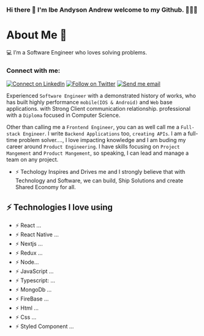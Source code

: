 ### Hi there 👋 I'm Ibe Andyson Andrew welcome to my Github. 🌱🌱🌱

# About Me 🚀
💻 I’m a Software Engineer who loves solving problems.
### Connect with me:

[![Connect on LinkedIn](https://img.shields.io/badge/--linkedin?label=LinkedIn&logo=LinkedIn&style=social)](https://www.linkedin.com/in/ibe-andyson-b290ba176/) [![Follow on Twitter](https://img.shields.io/badge/--twitter?label=Twitter&logo=Twitter&style=social)](https://twitter.com/iaaTechworm?t=BIYjhXWS985oHBk2jXGTrg&s=09) [![Send me email](https://img.shields.io/badge/--gmail?label=Gmail&logo=Gmail&style=social)](mailto:ibeandyson123@gmail.com)

  Experienced `Software Engineer` with a demonstrated history of works, who has built highly performance `mobile(IOS & Android)` and `Web` base applications. with  Strong Client communication relationship. professional with a `Diploma` focused in Computer Science.
  
Other than calling me a `Frontend Engineer`, you can as well call me a `Full-stack Engineer`. I write `Backend Applications` too, `creating APIs`. I am a full-time problem solver...., I love impacting knowledge and I am buding my career around `Product Engineering`. I have skills focusing on `Project Mangement` and `Product Mangement`, so speaking, I can lead and manage a team on any project.
  
* ⚡ Techology Inspires and Drives me and I strongly believe that with Technology and Software, we can build, Ship Solutions and create Shared Economy for all. 


## ⚡ Technologies  I love using

- ⚡  React ...
- ⚡  React Native ...
- ⚡  Nextjs ...
- ⚡  Redux ...
- ⚡  Node...
- ⚡  JavaScript ...
- ⚡  Typescript: ...
- ⚡  MongoDb ...
- ⚡  FireBase ... 
- ⚡  Html ...
- ⚡  Css ...
- ⚡  Styled Component ...
